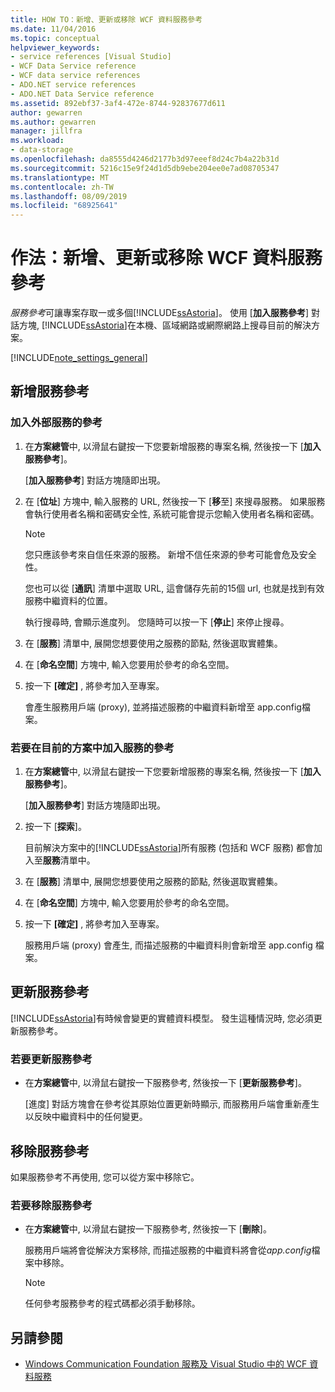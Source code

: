 ```yaml
---
title: HOW TO：新增、更新或移除 WCF 資料服務參考
ms.date: 11/04/2016
ms.topic: conceptual
helpviewer_keywords:
- service references [Visual Studio]
- WCF Data Service reference
- WCF data service references
- ADO.NET service references
- ADO.NET Data Service reference
ms.assetid: 892ebf37-3af4-472e-8744-92837677d611
author: gewarren
ms.author: gewarren
manager: jillfra
ms.workload:
- data-storage
ms.openlocfilehash: da8555d4246d2177b3d97eeef8d24c7b4a22b31d
ms.sourcegitcommit: 5216c15e9f24d1d5db9ebe204ee0e7ad08705347
ms.translationtype: MT
ms.contentlocale: zh-TW
ms.lasthandoff: 08/09/2019
ms.locfileid: "68925641"
---
```

# <a name="how-to-add-update-or-remove-a-wcf-data-service-reference"></a>作法：新增、更新或移除 WCF 資料服務參考
*服務參考*可讓專案存取一或多個[!INCLUDE[ssAstoria](../data-tools/includes/ssastoria_md.md)]。 使用 [**加入服務參考**] 對話方塊, [!INCLUDE[ssAstoria](../data-tools/includes/ssastoria_md.md)]在本機、區域網路或網際網路上搜尋目前的解決方案。

[!INCLUDE[note_settings_general](../data-tools/includes/note_settings_general_md.md)]

## <a name="add-a-service-reference"></a>新增服務參考

### <a name="to-add-a-reference-to-an-external-service"></a>加入外部服務的參考

1. 在**方案總管**中, 以滑鼠右鍵按一下您要新增服務的專案名稱, 然後按一下 [**加入服務參考**]。

     [**加入服務參考**] 對話方塊隨即出現。

2. 在 [**位址**] 方塊中, 輸入服務的 URL, 然後按一下 [**移**至] 來搜尋服務。 如果服務會執行使用者名稱和密碼安全性, 系統可能會提示您輸入使用者名稱和密碼。

    > [!NOTE]
    > 您只應該參考來自信任來源的服務。 新增不信任來源的參考可能會危及安全性。

     您也可以從 [**通訊**] 清單中選取 URL, 這會儲存先前的15個 url, 也就是找到有效服務中繼資料的位置。

     執行搜尋時, 會顯示進度列。 您隨時可以按一下 [**停止**] 來停止搜尋。

3. 在 [**服務**] 清單中, 展開您想要使用之服務的節點, 然後選取實體集。

4. 在 [**命名空間**] 方塊中, 輸入您要用於參考的命名空間。

5. 按一下 **[確定]** , 將參考加入至專案。

     會產生服務用戶端 (proxy), 並將描述服務的中繼資料新增至 app.config檔案。

### <a name="to-add-a-reference-to-a-service-in-the-current-solution"></a>若要在目前的方案中加入服務的參考

1. 在**方案總管**中, 以滑鼠右鍵按一下您要新增服務的專案名稱, 然後按一下 [**加入服務參考**]。

    [**加入服務參考**] 對話方塊隨即出現。

2. 按一下 [**探索**]。

    目前解決方案中的[!INCLUDE[ssAstoria](../data-tools/includes/ssastoria_md.md)]所有服務 (包括和 WCF 服務) 都會加入至**服務**清單中。

3. 在 [**服務**] 清單中, 展開您想要使用之服務的節點, 然後選取實體集。

4. 在 [**命名空間**] 方塊中, 輸入您要用於參考的命名空間。

5. 按一下 **[確定]** , 將參考加入至專案。

    服務用戶端 (proxy) 會產生, 而描述服務的中繼資料則會新增至 app.config 檔案。

## <a name="update-a-service-reference"></a>更新服務參考
[!INCLUDE[ssAstoria](../data-tools/includes/ssastoria_md.md)]有時候會變更的實體資料模型。 發生這種情況時, 您必須更新服務參考。

### <a name="to-update-a-service-reference"></a>若要更新服務參考

- 在**方案總管**中, 以滑鼠右鍵按一下服務參考, 然後按一下 [**更新服務參考**]。

     [進度] 對話方塊會在參考從其原始位置更新時顯示, 而服務用戶端會重新產生以反映中繼資料中的任何變更。

## <a name="remove-a-service-reference"></a>移除服務參考
如果服務參考不再使用, 您可以從方案中移除它。

### <a name="to-remove-a-service-reference"></a>若要移除服務參考

- 在**方案總管**中, 以滑鼠右鍵按一下服務參考, 然後按一下 [**刪除**]。

     服務用戶端將會從解決方案移除, 而描述服務的中繼資料將會從*app.config*檔案中移除。

    > [!NOTE]
    > 任何參考服務參考的程式碼都必須手動移除。

## <a name="see-also"></a>另請參閱

- [Windows Communication Foundation 服務及 Visual Studio 中的 WCF 資料服務](../data-tools/windows-communication-foundation-services-and-wcf-data-services-in-visual-studio.md)